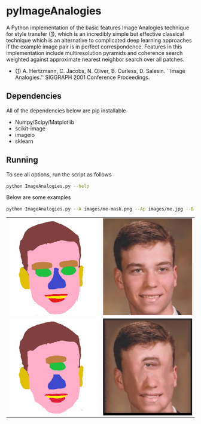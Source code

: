 # pyImageAnalogies

A Python implementation of the basic features Image Analogies technique for style transfer ([1]), which is an incredibly simple but effective classical technique which is an alternative to complicated deep learning approaches if the example image pair is in perfect correspondence.  Features in this implementation include multiresolution pyramids and coherence search weighted against approximate nearest neighbor search over all patches.

* ([1]) A. Hertzmann, C. Jacobs, N. Oliver, B. Curless, D. Salesin. ``Image Analogies.''  SIGGRAPH 2001 Conference Proceedings.


## Dependencies
All of the dependencies below are pip installable
* Numpy/Scipy/Matplotlib
* scikit-image
* imageio
* sklearn


## Running
To see all options, run the script as follows
~~~~~ bash
python ImageAnalogies.py --help
~~~~~

Below are some examples

~~~~~ bash
python ImageAnalogies.py --A images/me-mask.png --Ap images/me.jpg --B images/cyclopsmask.png --Bp results/mecyclops.png --Kappa 0.1 --NLevels 2 
~~~~~

<table>
<tr><td><img src = "images/me-mask.png"></td><td><img src = "images/me.jpg"></td></tr>
<tr><td><img src = "images/cyclopsmask.png"></td><td><img src = "results/mecyclops.png"></td></tr>
</table>


[1]: <https://mrl.nyu.edu/projects/image-analogies/>
